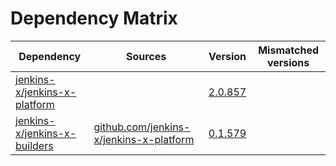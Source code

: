 # Dependency Matrix

Dependency | Sources | Version | Mismatched versions
---------- | ------- | ------- | -------------------
[jenkins-x/jenkins-x-platform](https://github.com/jenkins-x/jenkins-x-platform) |  | [2.0.857](https://github.com/jenkins-x/jenkins-x-platform/releases/tag/v2.0.857) | 
[jenkins-x/jenkins-x-builders](https://github.com/jenkins-x/jenkins-x-builders) | [github.com/jenkins-x/jenkins-x-platform](https://github.com/jenkins-x/jenkins-x-platform) | [0.1.579](https://github.com/jenkins-x/jenkins-x-builders/releases/tag/v0.1.579) | 
